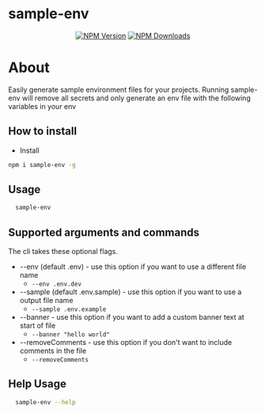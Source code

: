 # sample-env

<p align="center">
<a href="https://www.npmjs.com/package/sample-env"><img src="https://img.shields.io/npm/v/sample-env" alt="NPM Version" /></a>
<a href="https://www.npmjs.com/package/sample-env"><img src="https://img.shields.io/npm/dm/sample-env" alt="NPM Downloads" /></a>
  
# About
Easily generate sample environment files for your projects.
Running sample-env will remove all secrets and only generate an env file with the following variables in your env

## How to install

- Install

```sh
npm i sample-env -g
```

## Usage
  
  ```sh
    sample-env
  ```

## Supported arguments and commands
The cli takes these optional flags.
* --env (default .env) - use this option if you want to use a different file name
  * `--env .env.dev`
* --sample (default .env.sample) - use this option if you want to use a output file name
  * `--sample .env.example`
* --banner - use this option if you want to add a custom banner text at start of file
  * `--banner "hello world"`
* --removeComments - use this option if you don't want to include comments in the file
  * `--removeComments`

## Help Usage
  
  ```sh
    sample-env --help
  ```
